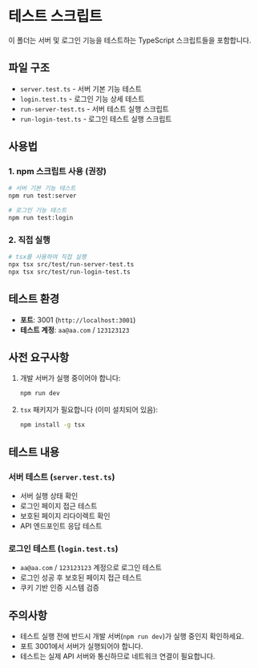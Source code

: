 # 테스트 스크립트

이 폴더는 서버 및 로그인 기능을 테스트하는 TypeScript 스크립트들을 포함합니다.

## 파일 구조

- `server.test.ts` - 서버 기본 기능 테스트
- `login.test.ts` - 로그인 기능 상세 테스트
- `run-server-test.ts` - 서버 테스트 실행 스크립트
- `run-login-test.ts` - 로그인 테스트 실행 스크립트

## 사용법

### 1. npm 스크립트 사용 (권장)

```bash
# 서버 기본 기능 테스트
npm run test:server

# 로그인 기능 테스트
npm run test:login
```

### 2. 직접 실행

```bash
# tsx를 사용하여 직접 실행
npx tsx src/test/run-server-test.ts
npx tsx src/test/run-login-test.ts
```

## 테스트 환경

- **포트**: 3001 (`http://localhost:3001`)
- **테스트 계정**: `aa@aa.com` / `123123123`

## 사전 요구사항

1. 개발 서버가 실행 중이어야 합니다:

   ```bash
   npm run dev
   ```

2. `tsx` 패키지가 필요합니다 (이미 설치되어 있음):
   ```bash
   npm install -g tsx
   ```

## 테스트 내용

### 서버 테스트 (`server.test.ts`)

- 서버 실행 상태 확인
- 로그인 페이지 접근 테스트
- 보호된 페이지 리다이렉트 확인
- API 엔드포인트 응답 테스트

### 로그인 테스트 (`login.test.ts`)

- `aa@aa.com` / `123123123` 계정으로 로그인 테스트
- 로그인 성공 후 보호된 페이지 접근 테스트
- 쿠키 기반 인증 시스템 검증

## 주의사항

- 테스트 실행 전에 반드시 개발 서버(`npm run dev`)가 실행 중인지 확인하세요.
- 포트 3001에서 서버가 실행되어야 합니다.
- 테스트는 실제 API 서버와 통신하므로 네트워크 연결이 필요합니다.
